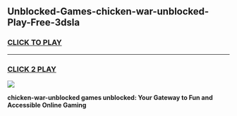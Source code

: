 
## Unblocked-Games-chicken-war-unblocked-Play-Free-3dsla
<h3>
<a href="https://premium76.site?title=chicken-war-unblocked&ref=20M">CLICK TO PLAY</a></h3>
<hr>

<h3>
<a href="https://premium76.site?title=chicken-war-unblocked&ref=20M">CLICK 2 PLAY</a>
  
</h3>

<a href="https://premium76.site?title=chicken-war-unblocked&ref=19M"><img src="https://clearcache.store/games.png"></a>


**chicken-war-unblocked games unblocked: Your Gateway to Fun and Accessible Online Gaming**
